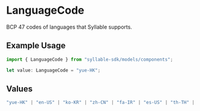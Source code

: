 # LanguageCode

BCP 47 codes of languages that Syllable supports.

## Example Usage

```typescript
import { LanguageCode } from "syllable-sdk/models/components";

let value: LanguageCode = "yue-HK";
```

## Values

```typescript
"yue-HK" | "en-US" | "ko-KR" | "zh-CN" | "fa-IR" | "es-US" | "th-TH" | "vi-VN" | "bs-BA" | "sw"
```